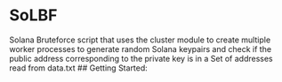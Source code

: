 # SoLBF
Solana Bruteforce script that uses the cluster module to create multiple worker processes to generate random Solana keypairs and check if the public address corresponding to the private key is in a Set of addresses read from data.txt ## Getting Started:
